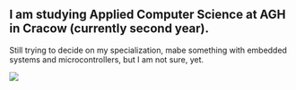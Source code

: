 ## I am studying Applied Computer Science at AGH in Cracow (currently second year). <br>
Still trying to decide on my specialization, mabe something with embedded systems and microcontrollers, but I am not sure, yet.

<picture>
  <source
    srcset="https://github-readme-stats.vercel.app/api?username=anuraghazra&show_icons=true&hide_title=true"
    media="(prefers-color-scheme: light) (prefers-color-scheme: no-preference)"
  />
  <source
    srcset="https://github-readme-stats.vercel.app/api?username=MasiaSaig&show_icons=true&hide_title=true&theme=dracula"
    media="(prefers-color-scheme: dark)"
  />
  <img src="https://github-readme-stats.vercel.app/api?username=MasiaSaig&show_icons=true" />
 <source
    srcset="https://github-readme-stats.vercel.app/api/top-langs/username=MasiaSaig&size_weight=0.5&count_weight=0.5"
    media=(prefers-color-scheme: dark)"
  />
  <img src="https://github-readme-stats.vercel.app/api/top-langs/username=MasiaSaig&size_weight=0.5&count_weight=0.5 
</picture>
